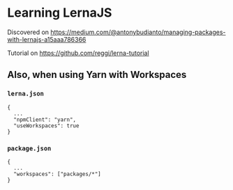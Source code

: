 # Learning LernaJS

Discovered on https://medium.com/@antonybudianto/managing-packages-with-lernajs-a15aaa786366

Tutorial on https://github.com/reggi/lerna-tutorial

## Also, when using Yarn with Workspaces

### `lerna.json`

```
{
  ...
  "npmClient": "yarn",
  "useWorkspaces": true
}
```

### `package.json`

```
{
  ...
  "workspaces": ["packages/*"]
}
```
